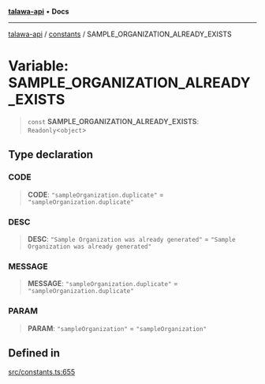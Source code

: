 [**talawa-api**](../../README.md) • **Docs**

***

[talawa-api](../../modules.md) / [constants](../README.md) / SAMPLE\_ORGANIZATION\_ALREADY\_EXISTS

# Variable: SAMPLE\_ORGANIZATION\_ALREADY\_EXISTS

> `const` **SAMPLE\_ORGANIZATION\_ALREADY\_EXISTS**: `Readonly`\<`object`\>

## Type declaration

### CODE

> **CODE**: `"sampleOrganization.duplicate"` = `"sampleOrganization.duplicate"`

### DESC

> **DESC**: `"Sample Organization was already generated"` = `"Sample Organization was already generated"`

### MESSAGE

> **MESSAGE**: `"sampleOrganization.duplicate"` = `"sampleOrganization.duplicate"`

### PARAM

> **PARAM**: `"sampleOrganization"` = `"sampleOrganization"`

## Defined in

[src/constants.ts:655](https://github.com/PalisadoesFoundation/talawa-api/blob/fe65d855b3d1e3e4af621340e7e8bfa0325634c1/src/constants.ts#L655)
